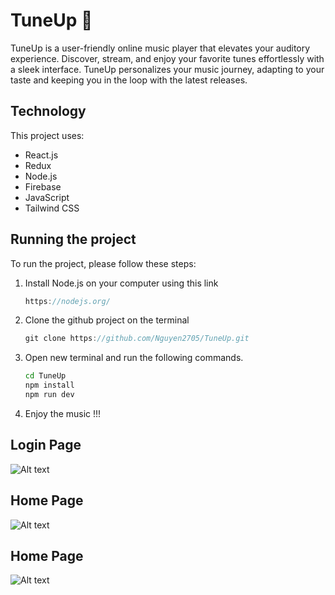 # TuneUp 🎵
TuneUp is a user-friendly online music player that elevates your auditory experience. Discover, stream, and enjoy your favorite tunes effortlessly with a sleek interface. TuneUp personalizes your music journey, adapting to your taste and keeping you in the loop with the latest releases.

## Technology
This project uses:

- React.js
- Redux
- Node.js
- Firebase
- JavaScript
- Tailwind CSS

## Running the project

To run the project, please follow these steps:
1. Install Node.js on your computer using this link
   ```js
   https://nodejs.org/
   ```
2. Clone the github project on the terminal
   ```js
   git clone https://github.com/Nguyen2705/TuneUp.git

3. Open new terminal and run the following commands.
   ```sh
   cd TuneUp
   npm install 
   npm run dev

4. Enjoy the music !!!



## Login Page

![Alt text](./assets/tuneup.png)

## Home Page

![Alt text](./assets/tuneup2.png)

## Home Page

![Alt text](./assets/tuneup3.png)